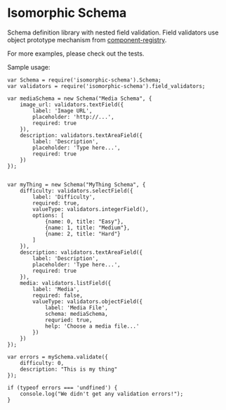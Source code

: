 # Isomorphic Schema

Schema definition library with nested field validation. Field validators use object prototype mechanism from [component-registry](https://github.com/jhsware/SimpleJSRegistry "SimpleJSRegistry").

For more examples, please check out the tests.

Sample usage:

    var Schema = require('isomorphic-schema').Schema;
    var validators = require('isomorphic-schema').field_validators;
    
    var mediaSchema = new Schema("Media Schema", {
        image_url: validators.textField({
            label: 'Image URL',
            placeholder: 'http://...',
            required: true
        }),
        description: validators.textAreaField({
            label: 'Description',
            placeholder: 'Type here...',
            required: true
        })
    });
    
    
    var myThing = new Schema("MyThing Schema", {
        difficulty: validators.selectField({
            label: 'Difficulty',
            required: true,
            valueType: validators.integerField(),
            options: [
                {name: 0, title: "Easy"},
                {name: 1, title: "Medium"},
                {name: 2, title: "Hard"}
            ]
        }),
        description: validators.textAreaField({
            label: 'Description',
            placeholder: 'Type here...',
            required: true
        }),
        media: validators.listField({
            label: 'Media',
            required: false,
            valueType: validators.objectField({
                label: 'Media File',
                schema: mediaSchema,
                requried: true,
                help: 'Choose a media file...'
            })
        })
    });
    
    var errors = mySchema.validate({
        difficulty: 0,
        description: "This is my thing"
    });
    
    if (typeof errors === 'undfined') {
        console.log("We didn't get any validation errors!");
    }
